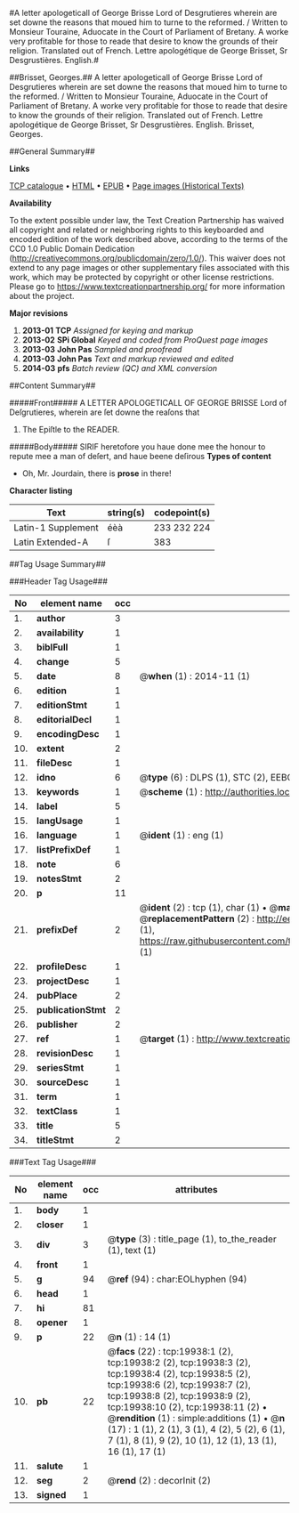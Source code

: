 #A letter apologeticall of George Brisse Lord of Desgrutieres wherein are set downe the reasons that moued him to turne to the reformed. / Written to Monsieur Touraine, Aduocate in the Court of Parliament of Bretany. A worke very profitable for those to reade that desire to know the grounds of their religion. Translated out of French. Lettre apologétique de George Brisset, Sr Desgrustières. English.#

##Brisset, Georges.##
A letter apologeticall of George Brisse Lord of Desgrutieres wherein are set downe the reasons that moued him to turne to the reformed. / Written to Monsieur Touraine, Aduocate in the Court of Parliament of Bretany. A worke very profitable for those to reade that desire to know the grounds of their religion. Translated out of French.
Lettre apologétique de George Brisset, Sr Desgrustières. English.
Brisset, Georges.

##General Summary##

**Links**

[TCP catalogue](http://www.ota.ox.ac.uk/tcp/)  • 
[HTML](http://tei.it.ox.ac.uk/tcp/Texts-HTML/free/A16/A16898.html)  • 
[EPUB](http://tei.it.ox.ac.uk/tcp/Texts-EPUB/free/A16/A16898.epub) • 
[Page images (Historical Texts)](https://historicaltexts.jisc.ac.uk/eebo-99854512e)

**Availability**

To the extent possible under law, the Text Creation Partnership has waived all copyright and related or neighboring rights to this keyboarded and encoded edition of the work described above, according to the terms of the CC0 1.0 Public Domain Dedication (http://creativecommons.org/publicdomain/zero/1.0/). This waiver does not extend to any page images or other supplementary files associated with this work, which may be protected by copyright or other license restrictions. Please go to https://www.textcreationpartnership.org/ for more information about the project.

**Major revisions**

1. __2013-01__ __TCP__ *Assigned for keying and markup*
1. __2013-02__ __SPi Global__ *Keyed and coded from ProQuest page images*
1. __2013-03__ __John Pas__ *Sampled and proofread*
1. __2013-03__ __John Pas__ *Text and markup reviewed and edited*
1. __2014-03__ __pfs__ *Batch review (QC) and XML conversion*

##Content Summary##

#####Front#####
A LETTER APOLOGETICALL OF GEORGE BRISSE Lord of Deſgrutieres, wherein are ſet downe the reaſons that
1. The Epiſtle to the READER.

#####Body#####
SIRIF heretofore you haue done mee the honour to repute mee a man of deſert, and haue beene deſirous
**Types of content**

  * Oh, Mr. Jourdain, there is **prose** in there!

**Character listing**


|Text|string(s)|codepoint(s)|
|---|---|---|
|Latin-1 Supplement|éèà|233 232 224|
|Latin Extended-A|ſ|383|

##Tag Usage Summary##

###Header Tag Usage###

|No|element name|occ|attributes|
|---|---|---|---|
|1.|__author__|3||
|2.|__availability__|1||
|3.|__biblFull__|1||
|4.|__change__|5||
|5.|__date__|8| @__when__ (1) : 2014-11 (1)|
|6.|__edition__|1||
|7.|__editionStmt__|1||
|8.|__editorialDecl__|1||
|9.|__encodingDesc__|1||
|10.|__extent__|2||
|11.|__fileDesc__|1||
|12.|__idno__|6| @__type__ (6) : DLPS (1), STC (2), EEBO-CITATION (1), PROQUEST (1), VID (1)|
|13.|__keywords__|1| @__scheme__ (1) : http://authorities.loc.gov/ (1)|
|14.|__label__|5||
|15.|__langUsage__|1||
|16.|__language__|1| @__ident__ (1) : eng (1)|
|17.|__listPrefixDef__|1||
|18.|__note__|6||
|19.|__notesStmt__|2||
|20.|__p__|11||
|21.|__prefixDef__|2| @__ident__ (2) : tcp (1), char (1)  •  @__matchPattern__ (2) : ([0-9\-]+):([0-9IVX]+) (1), (.+) (1)  •  @__replacementPattern__ (2) : http://eebo.chadwyck.com/downloadtiff?vid=$1&page=$2 (1), https://raw.githubusercontent.com/textcreationpartnership/Texts/master/tcpchars.xml#$1 (1)|
|22.|__profileDesc__|1||
|23.|__projectDesc__|1||
|24.|__pubPlace__|2||
|25.|__publicationStmt__|2||
|26.|__publisher__|2||
|27.|__ref__|1| @__target__ (1) : http://www.textcreationpartnership.org/docs/. (1)|
|28.|__revisionDesc__|1||
|29.|__seriesStmt__|1||
|30.|__sourceDesc__|1||
|31.|__term__|1||
|32.|__textClass__|1||
|33.|__title__|5||
|34.|__titleStmt__|2||


###Text Tag Usage###

|No|element name|occ|attributes|
|---|---|---|---|
|1.|__body__|1||
|2.|__closer__|1||
|3.|__div__|3| @__type__ (3) : title_page (1), to_the_reader (1), text (1)|
|4.|__front__|1||
|5.|__g__|94| @__ref__ (94) : char:EOLhyphen (94)|
|6.|__head__|1||
|7.|__hi__|81||
|8.|__opener__|1||
|9.|__p__|22| @__n__ (1) : 14 (1)|
|10.|__pb__|22| @__facs__ (22) : tcp:19938:1 (2), tcp:19938:2 (2), tcp:19938:3 (2), tcp:19938:4 (2), tcp:19938:5 (2), tcp:19938:6 (2), tcp:19938:7 (2), tcp:19938:8 (2), tcp:19938:9 (2), tcp:19938:10 (2), tcp:19938:11 (2)  •  @__rendition__ (1) : simple:additions (1)  •  @__n__ (17) : 1 (1), 2 (1), 3 (1), 4 (2), 5 (2), 6 (1), 7 (1), 8 (1), 9 (2), 10 (1), 12 (1), 13 (1), 16 (1), 17 (1)|
|11.|__salute__|1||
|12.|__seg__|2| @__rend__ (2) : decorInit (2)|
|13.|__signed__|1||

